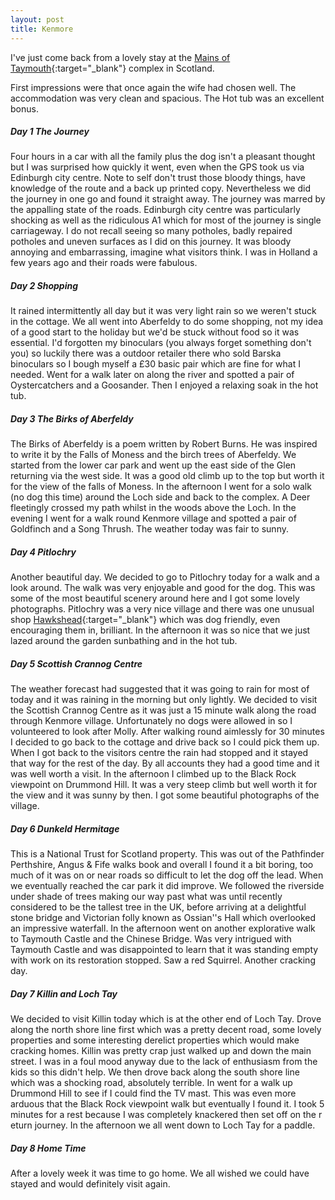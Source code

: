 ```yaml
---
layout: post
title: Kenmore
---
```


I've just come back from a lovely stay at the [Mains of Taymouth](http://www.taymouth.co.uk){:target="_blank"} complex in Scotland.

First impressions were that once again the wife had chosen well. The accommodation was very clean and spacious. The Hot tub was an excellent bonus.

##### Day 1 The Journey

Four hours in a car with all the family plus the dog isn't a pleasant thought but I was surprised how quickly it went, even when the GPS took us via 
Edinburgh city centre. Note to self don't trust those bloody things, have knowledge of the route and a back up printed copy. Nevertheless we did the 
journey in one go and found it straight away. The journey was marred by the appalling state of the roads. Edinburgh city centre was particularly 
shocking as well as the ridiculous A1 which for most of the journey is single carriageway. I do not recall seeing so many potholes, badly repaired 
potholes and uneven surfaces as I did on this journey. It was bloody annoying and embarrassing, imagine what visitors think. I was in Holland a few 
years ago and their roads were fabulous.

##### Day 2 Shopping

It rained intermittently all day but it was very light rain so we weren't stuck in the cottage. We all went into Aberfeldy to do some shopping, not my 
idea of a good start to the holiday but we'd be stuck without food so it was essential. I'd forgotten my binoculars (you always forget something 
don't you) so luckily there was a outdoor retailer there who sold Barska binoculars so I bough myself a &pound;30 basic pair which are fine for what 
I needed. Went for a walk later on along the river and spotted a pair of Oystercatchers and a Goosander. Then I enjoyed a relaxing soak in the hot tub.

##### Day 3 The Birks of Aberfeldy

The Birks of Aberfeldy is a poem written by Robert Burns. He was inspired to write it by the Falls of Moness and the birch trees of Aberfeldy. We 
started from the lower car park and went up the east side of the Glen returning via the west side. It was a good old climb up to the top but worth it 
for the view of the falls of Moness. In the afternoon I went for a solo walk (no dog this time) around the Loch side and back to the complex. A Deer 
fleetingly crossed my path whilst in the woods above the Loch. In the evening I went for a walk round Kenmore village and spotted a pair of Goldfinch 
and a Song Thrush. The weather today was fair to sunny.

##### Day 4 Pitlochry

Another beautiful day. We decided to go to Pitlochry today for a walk and a look around. The walk was very enjoyable and good for the dog. This was 
some of the most beautiful scenery around here and I got some lovely photographs. Pitlochry was a very nice village and there was one unusual shop 
[Hawkshead](http://www.hawkshead.com){:target="_blank"} which was dog friendly, even encouraging them in, brilliant. In the afternoon it was so nice 
that we just lazed around the garden sunbathing and in the hot tub.

##### Day 5 Scottish Crannog Centre

The weather forecast had suggested that it was going to rain for most of today and it was raining in the morning but only lightly. We decided to visit 
the Scottish Crannog Centre as it was just a 15 minute walk along the road through Kenmore village.  Unfortunately no dogs were allowed in so I 
volunteered to look after Molly. After walking round aimlessly for 30 minutes I decided to go back to the cottage and drive back so I could pick them 
up. When I got back to the visitors centre the rain had stopped and it stayed that way for the rest of the day. By all accounts they had a good time 
and it was well worth a visit. In the afternoon I climbed up to the Black Rock viewpoint on Drummond Hill. It was a very steep climb but well worth it 
for the view and it was sunny by then. I got some beautiful photographs of the village.

##### Day 6 Dunkeld Hermitage

This is a National Trust for Scotland property. This was out of the Pathfinder Perthshire, Angus & Fife walks book and overall I found it a bit 
boring, too much of it was on or near roads so difficult to let the dog off the lead. When we eventually reached the car park it did improve. We 
followed the riverside under shade of trees making our way past what was until recently considered to be the tallest tree in the UK, before arriving 
at a delightful stone bridge and Victorian folly known as Ossian''s Hall which overlooked an impressive waterfall. In the afternoon went on another 
explorative walk to Taymouth Castle and the Chinese Bridge. Was very intrigued with Taymouth Castle and was disappointed to learn that it was 
standing empty with work on its restoration stopped. Saw a red Squirrel. Another cracking day.

##### Day 7 Killin and Loch Tay

We decided to visit Killin today which is at the other end of Loch Tay. Drove along the north shore line first which was a pretty decent road, some 
lovely properties and some interesting derelict properties which would make cracking homes. Killin was pretty crap just walked up and down the main 
street. I was in a foul mood anyway due to the lack of enthusiasm from the kids so this didn't help. We then drove back along the south shore line 
which was a shocking road, absolutely terrible. In went for a walk up Drummond Hill to see if I could find the TV mast. This was even more arduous 
that the Black Rock viewpoint walk but eventually I found it. I took 5 minutes for a rest because I was completely knackered then set off on the r
eturn journey. In the afternoon we all went down to Loch Tay for a paddle.

##### Day 8 Home Time

After a lovely week it was time to go home. We all wished we could have stayed and would definitely visit again.
